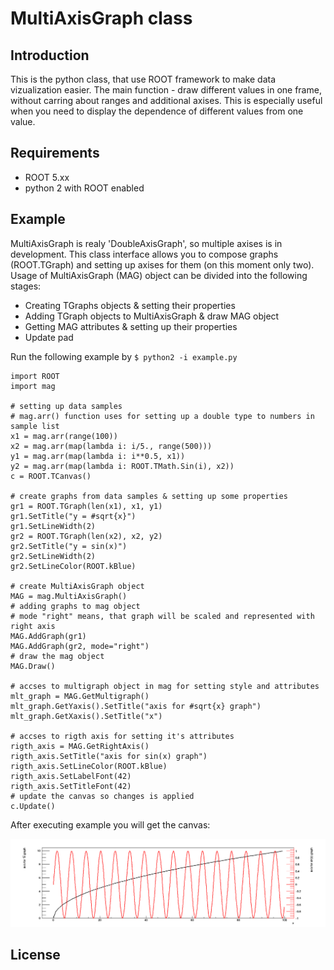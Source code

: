 # MultiAxisGraph class

## Introduction
This is the python class, that use ROOT framework to make data vizualization easier.
The main function - draw different values in one frame, without carring about ranges and additional axises. This is especially useful when you need to display the dependence of different values from one value.

## Requirements
* ROOT 5.xx
* python 2 with ROOT enabled

## Example
MultiAxisGraph is realy 'DoubleAxisGraph', so multiple axises is in development.
This class interface allows you to compose graphs (ROOT.TGraph) and setting up axises for them (on this moment only two).
Usage of MultiAxisGraph (MAG) object can be divided into the following stages:
* Creating TGraphs objects & setting their properties
* Adding TGraph objects to MultiAxisGraph & draw MAG object
* Getting MAG attributes & setting up their properties
* Update pad

Run the following example by `$ python2 -i example.py`

```
import ROOT
import mag

# setting up data samples
# mag.arr() function uses for setting up a double type to numbers in sample list
x1 = mag.arr(range(100))
x2 = mag.arr(map(lambda i: i/5., range(500)))
y1 = mag.arr(map(lambda i: i**0.5, x1))
y2 = mag.arr(map(lambda i: ROOT.TMath.Sin(i), x2))
c = ROOT.TCanvas()

# create graphs from data samples & setting up some properties
gr1 = ROOT.TGraph(len(x1), x1, y1)
gr1.SetTitle("y = #sqrt{x}")
gr1.SetLineWidth(2)
gr2 = ROOT.TGraph(len(x2), x2, y2)
gr2.SetTitle("y = sin(x)")
gr2.SetLineWidth(2)
gr2.SetLineColor(ROOT.kBlue)

# create MultiAxisGraph object
MAG = mag.MultiAxisGraph()
# adding graphs to mag object
# mode "right" means, that graph will be scaled and represented with right axis
MAG.AddGraph(gr1)
MAG.AddGraph(gr2, mode="right")
# draw the mag object
MAG.Draw()

# accses to multigraph object in mag for setting style and attributes
mlt_graph = MAG.GetMultigraph()
mlt_graph.GetYaxis().SetTitle("axis for #sqrt{x} graph")
mlt_graph.GetXaxis().SetTitle("x")

# accses to rigth axis for setting it's attributes
rigth_axis = MAG.GetRightAxis()
rigth_axis.SetTitle("axis for sin(x) graph")
rigth_axis.SetLineColor(ROOT.kBlue)
rigth_axis.SetLabelFont(42)
rigth_axis.SetTitleFont(42)
# update the canvas so changes is applied
c.Update()
```

After executing example you will get the canvas:

![alttext](https://raw.githubusercontent.com/oyvsyo/multiaxisgraph/master/example.png)

## License
